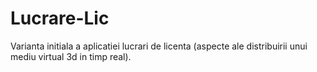 # Lucrare-Lic

Varianta initiala a aplicatiei lucrari de licenta (aspecte ale distribuirii unui mediu virtual 3d in timp real).

